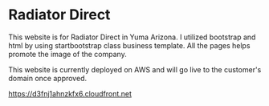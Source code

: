# Radiator Direct

This website is for Radiator Direct in Yuma Arizona.  I utilized bootstrap and html by using startbootstrap class business template.  All the pages helps promote the image of the company.

This website is currently deployed on AWS and will go live to the customer's domain once approved.

https://d3fnj1ahnzkfx6.cloudfront.net